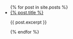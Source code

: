 <ul>
{% for post in site.posts %}
  <li>
    <a href="{% post.permalink %}">{% post.title %}</a>
    <p>{{ post.excerpt }}</p>
  </li>
{% endfor %}
</ul>
